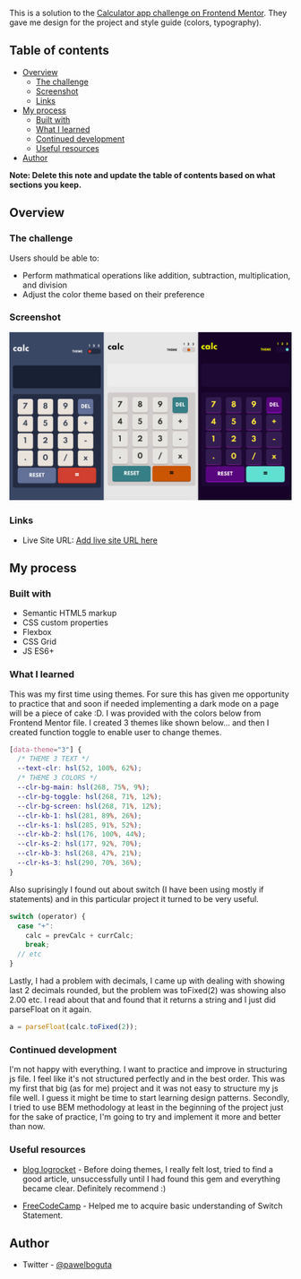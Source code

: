 This is a solution to the [Calculator app challenge on Frontend Mentor](https://www.frontendmentor.io/challenges/calculator-app-9lteq5N29).
They gave me design for the project and style guide (colors, typography).

## Table of contents

- [Overview](#overview)
  - [The challenge](#the-challenge)
  - [Screenshot](#screenshot)
  - [Links](#links)
- [My process](#my-process)
  - [Built with](#built-with)
  - [What I learned](#what-i-learned)
  - [Continued development](#continued-development)
  - [Useful resources](#useful-resources)
- [Author](#author)

**Note: Delete this note and update the table of contents based on what sections you keep.**

## Overview

### The challenge

Users should be able to:

- Perform mathmatical operations like addition, subtraction, multiplication, and division
- Adjust the color theme based on their preference

### Screenshot

![](./screenshot.png)

### Links

- Live Site URL: [Add live site URL here](https://your-live-site-url.com)

## My process

### Built with

- Semantic HTML5 markup
- CSS custom properties
- Flexbox
- CSS Grid
- JS ES6+

### What I learned

This was my first time using themes. For sure this has given me opportunity to practice that and soon if needed implementing a dark mode on a page will be a piece of cake :D. I was provided with the colors below from Frontend Mentor file. I created 3 themes like shown below... and then I created function toggle to enable user to change themes.

```css
[data-theme="3"] {
  /* THEME 3 TEXT */
  --text-clr: hsl(52, 100%, 62%);
  /* THEME 3 COLORS */
  --clr-bg-main: hsl(268, 75%, 9%);
  --clr-bg-toggle: hsl(268, 71%, 12%);
  --clr-bg-screen: hsl(268, 71%, 12%);
  --clr-kb-1: hsl(281, 89%, 26%);
  --clr-ks-1: hsl(285, 91%, 52%);
  --clr-kb-2: hsl(176, 100%, 44%);
  --clr-ks-2: hsl(177, 92%, 70%);
  --clr-kb-3: hsl(268, 47%, 21%);
  --clr-ks-3: hsl(290, 70%, 36%);
}
```

Also suprisingly I found out about switch (I have been using mostly if statements) and in this particular project it turned to be very useful.

```js
switch (operator) {
  case "+":
    calc = prevCalc + currCalc;
    break;
  // etc
}
```

Lastly, I had a problem with decimals, I came up with dealing with showing last 2 decimals rounded, but the problem was toFixed(2) was showing also 2.00 etc. I read about that and found that it returns a string and I just did parseFloat on it again.

```js
a = parseFloat(calc.toFixed(2));
```

### Continued development

I'm not happy with everything. I want to practice and improve in structuring js file. I feel like it's not structured perfectly and in the best order. This was my first that big (as for me) project and it was not easy to structure my js file well. I guess it might be time to start learning design patterns. Secondly, I tried to use BEM methodology at least in the beginning of the project just for the sake of practice, I'm going to try and implement it more and better than now.

### Useful resources

- [blog.logrocket](https://blog.logrocket.com/a-guide-to-theming-in-css/) - Before doing themes, I really felt lost, tried to find a good article, unsuccessfully until I had found this gem and everything became clear. Definitely recommend :)

- [FreeCodeCamp](https://www.freecodecamp.org/news/javascript-switch-case-js-switch-statement-example/) - Helped me to acquire basic understanding of Switch Statement.

## Author

- Twitter - [@pawelboguta](https://www.twitter.com/pawelboguta)
